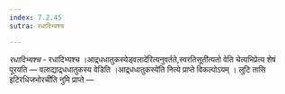 ```yaml
---
index: 7.2.45
sutra: रधादिभ्यश्च

---
```

_रधादिभ्यश्च_ - रधादिभ्यश्च ।आद्र्धधातुकस्येड्वलादे॑रित्यनुवर्तते,स्वरतिसूती॑त्यतो वेति चेत्यभिप्रेत्य शेषं पूरयति —  वलाद्याद्र्धधातुकस्य वेडिति ।आद्र्धधातुकस्ये॑ति नित्ये प्राप्ते विकल्पोऽयम् । लुटि तासि इटिरधिजभोरची॑ति नुमि प्राप्ते — 